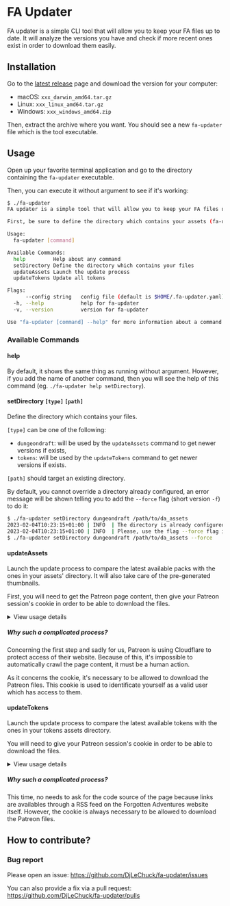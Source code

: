 # FA Updater

FA updater is a simple CLI tool that will allow you to keep your FA files up to date. It will analyze the versions you
have and check if more recent ones exist in order to download them easily.

## Installation

Go to the [latest release](https://github.com/DjLeChuck/fa-updater/releases/latest) page and download the version for
your computer:

* macOS:  `xxx_darwin_amd64.tar.gz`
* Linux: `xxx_linux_amd64.tar.gz`
* Windows: `xxx_windows_amd64.zip`

Then, extract the archive where you want. You should see a new `fa-updater` file which is the tool executable.

## Usage

Open up your favorite terminal application and go to the directory containing the `fa-updater` executable.

Then, you can execute it without argument to see if it's working:

```bash
$ ./fa-updater 
FA updater is a simple tool that will allow you to keep your FA files up to date. It will analyze the versions you have and check if more recent ones exist in order to download them easily.

First, be sure to define the directory which contains your assets (fa-updater setDirectory), then launch the update process (fa-updater updateAssets).

Usage:
  fa-updater [command]

Available Commands:
  help         Help about any command
  setDirectory Define the directory which contains your files
  updateAssets Launch the update process
  updateTokens Update all tokens

Flags:
      --config string   config file (default is $HOME/.fa-updater.yaml)
  -h, --help            help for fa-updater
  -v, --version         version for fa-updater

Use "fa-updater [command] --help" for more information about a command.
```

### Available Commands

#### help

By default, it shows the same thing as running without argument. However, if you add the name of another command, then
you will see the help of this command (eg. `./fa-updater help setDirectory`).

#### setDirectory `[type]` `[path]`

Define the directory which contains your files.

`[type]` can be one of the following:

* `dungeondraft`: will be used by the `updateAssets` command to get newer versions if exists,
* `tokens`: will be used by the `updateTokens` command to get newer versions if exists.

`[path]` should target an existing directory.

By default, you cannot override a directory already configured, an error message will be shown telling you to add the
`--force` flag (short version `-f`) to do it:

```bash
$ ./fa-updater setDirectory dungeondraft /path/to/da_assets
2023-02-04T10:23:15+01:00 | INFO  | The directory is already configured: /path/to/dungeondraft/ForgottenAdventures/
2023-02-04T10:23:15+01:00 | INFO  | Please, use the flag --force flag if you want to override the configuration
$ ./fa-updater setDirectory dungeondraft /path/to/da_assets --force
```

#### updateAssets

Launch the update process to compare the latest available packs with the ones in your assets' directory. It will also
take care of the pre-generated thumbnails.

First, you will need to get the Patreon page content, then give your Patreon session's cookie in order to be able to
download the files.

<details>
<summary>View usage details</summary>

```bash
$ ./fa-updater updateAssets
2023-02-04T10:45:45+01:00 | INFO  | Go on https://www.patreon.com/posts/56375276 with your browser. Display the source of the page (CTRL+U or ⌘+U) and copy it in the clipboard (CTRL+A and CTRL+C or ⌘+A and ⌘+C), then go back here and press ENTER.

# Go on the page, copy the source code, then press ENTER

2023-02-04T10:45:49+01:00 | INFO  | 35 packs found. Comparing to your assets directory...
2023-02-04T10:45:49+01:00 | INFO  | There are 2 packs to download.
2023-02-04T10:45:49+01:00 | INFO  | Please, look at the cookies on the Patreon page and copy the value of the one named "session_id" in the clipboard (CTRL+C or ⌘+C), then press ENTER. It should looks like a random string: LC2A4j7WAJe4cjR5Oeicycf4YmlEfQsNB_yqwYiWuh8

# Go on the page, copy the cookie value, then press ENTER

2023-02-04T10:46:09+01:00 | INFO  | Downloading FA_Assets_N_v3.02.dungeondraft_pack...
2023-02-04T10:46:09+01:00 | INFO  | 200 OK
2023-02-04T10:46:10+01:00 | INFO  | Download saved to /path/to/dungeondraft/ForgottenAdventures/FA_Assets_N_v3.02.dungeondraft_pack
2023-02-04T10:46:09+01:00 | INFO  | Downloading FA_Assets_O_v3.01.dungeondraft_pack...
2023-02-04T10:46:09+01:00 | INFO  | 200 OK
2023-02-04T10:46:10+01:00 | INFO  | Download saved to /path/to/dungeondraft/ForgottenAdventures/FA_Assets_O_v3.01.dungeondraft_pack
2023-02-04T10:46:10+01:00 | INFO  | Checking thumbnails...
2023-02-04T10:46:10+01:00 | INFO  | Thumbnails processing done.
```

</details>

##### Why such a complicated process?

Concerning the first step and sadly for us, Patreon is using Cloudflare to protect access of their website. Because of
this, it's impossible to automatically crawl the page content, it must be a human action.

As it concerns the cookie, it's necessary to be allowed to download the Patreon files. This cookie is used to
identificate yourself as a valid user which has access to them.

#### updateTokens

Launch the update process to compare the latest available tokens with the ones in your tokens assets directory.

You will need to give your Patreon session's cookie in order to be able to download the files.


<details>
<summary>View usage details</summary>

```bash
2023-02-04T11:05:29+01:00 | INFO  | Please, look at the cookies on the Patreon page and copy the value of the one named "session_id" in the clipboard (CTRL+C or ⌘+C), then press ENTER. It should looks like a random string: LC2A4j7WAJe4cjR5Oeicycf4YmlEfQsNB_yqwYiWuh8

# Go on the page, copy the cookie value, then press ENTER

2023-02-04T11:05:36+01:00 | INFO  | Processing page 1...
2023-02-04T11:05:36+01:00 | INFO  | Downloading Creature Tokens – Pack 42...
2023-02-04T11:05:37+01:00 | INFO  | 200 OK
2023-02-04T11:05:40+01:00 | INFO  | Download saved to /tmp/Creature Tokens – Pack 42
2023-02-04T11:05:40+01:00 | INFO  | Unzipping Creature Tokens – Pack 42...
2023-02-04T11:05:42+01:00 | INFO  | Processing page 2...
2023-02-04T11:05:42+01:00 | INFO  | Processing page 3...
2023-02-04T11:05:43+01:00 | INFO  | Processing page 4...
2023-02-04T11:05:44+01:00 | INFO  | Processing page 5...
2023-02-04T11:05:45+01:00 | INFO  | Processing page 6...
2023-02-04T11:05:46+01:00 | INFO  | Processing page 7...
2023-02-04T11:05:46+01:00 | INFO  | Processing page 8...
2023-02-04T11:05:47+01:00 | INFO  | Processing page 9...
```

</details>

##### Why such a complicated process?

This time, no needs to ask for the code source of the page because links are availables through a RSS feed on the
Forgotten Adventures website itself. However, the cookie is always necessary to be allowed to download the Patreon
files.

## How to contribute?

### Bug report

Please open an issue: https://github.com/DjLeChuck/fa-updater/issues

You can also provide a fix via a pull request: https://github.com/DjLeChuck/fa-updater/pulls
